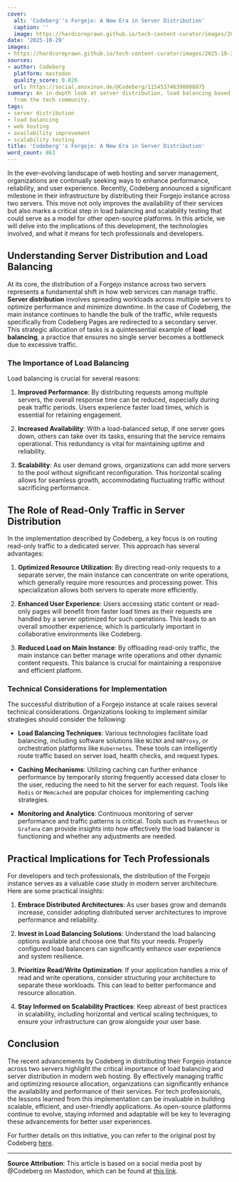 ```yaml
---
cover:
  alt: 'Codeberg''s Forgejo: A New Era in Server Distribution'
  caption: ''
  image: https://hardcoreprawn.github.io/tech-content-curator/images/2025-10-29-codebergs-forgejo-new-era-server-distribution-7b83f473d924.png
date: '2025-10-29'
images:
- https://hardcoreprawn.github.io/tech-content-curator/images/2025-10-29-codebergs-forgejo-new-era-server-distribution-7b83f473d924-icon.png
sources:
- author: Codeberg
  platform: mastodon
  quality_score: 0.826
  url: https://social.anoxinon.de/@Codeberg/115453746398808875
summary: An in-depth look at server distribution, load balancing based on insights
  from the tech community.
tags:
- server distribution
- load balancing
- web hosting
- availability improvement
- scalability testing
title: 'Codeberg''s Forgejo: A New Era in Server Distribution'
word_count: 863
---
```


In the ever-evolving landscape of web hosting and server management, organizations are continually seeking ways to enhance performance, reliability, and user experience. Recently, Codeberg announced a significant milestone in their infrastructure by distributing their Forgejo instance across two servers. This move not only improves the availability of their services but also marks a critical step in load balancing and scalability testing that could serve as a model for other open-source platforms. In this article, we will delve into the implications of this development, the technologies involved, and what it means for tech professionals and developers.

## Understanding Server Distribution and Load Balancing

At its core, the distribution of a Forgejo instance across two servers represents a fundamental shift in how web services can manage traffic. **Server distribution** involves spreading workloads across multiple servers to optimize performance and minimize downtime. In the case of Codeberg, the main instance continues to handle the bulk of the traffic, while requests specifically from Codeberg Pages are redirected to a secondary server. This strategic allocation of tasks is a quintessential example of **load balancing**, a practice that ensures no single server becomes a bottleneck due to excessive traffic.

### The Importance of Load Balancing

Load balancing is crucial for several reasons:

1. **Improved Performance**: By distributing requests among multiple servers, the overall response time can be reduced, especially during peak traffic periods. Users experience faster load times, which is essential for retaining engagement.

2. **Increased Availability**: With a load-balanced setup, if one server goes down, others can take over its tasks, ensuring that the service remains operational. This redundancy is vital for maintaining uptime and reliability.

3. **Scalability**: As user demand grows, organizations can add more servers to the pool without significant reconfiguration. This horizontal scaling allows for seamless growth, accommodating fluctuating traffic without sacrificing performance.

## The Role of Read-Only Traffic in Server Distribution

In the implementation described by Codeberg, a key focus is on routing read-only traffic to a dedicated server. This approach has several advantages:

1. **Optimized Resource Utilization**: By directing read-only requests to a separate server, the main instance can concentrate on write operations, which generally require more resources and processing power. This specialization allows both servers to operate more efficiently.

2. **Enhanced User Experience**: Users accessing static content or read-only pages will benefit from faster load times as their requests are handled by a server optimized for such operations. This leads to an overall smoother experience, which is particularly important in collaborative environments like Codeberg.

3. **Reduced Load on Main Instance**: By offloading read-only traffic, the main instance can better manage write operations and other dynamic content requests. This balance is crucial for maintaining a responsive and efficient platform.

### Technical Considerations for Implementation

The successful distribution of a Forgejo instance at scale raises several technical considerations. Organizations looking to implement similar strategies should consider the following:

- **Load Balancing Techniques**: Various technologies facilitate load balancing, including software solutions like `NGINX` and `HAProxy`, or orchestration platforms like `Kubernetes`. These tools can intelligently route traffic based on server load, health checks, and request types.

- **Caching Mechanisms**: Utilizing caching can further enhance performance by temporarily storing frequently accessed data closer to the user, reducing the need to hit the server for each request. Tools like `Redis` or `Memcached` are popular choices for implementing caching strategies.

- **Monitoring and Analytics**: Continuous monitoring of server performance and traffic patterns is critical. Tools such as `Prometheus` or `Grafana` can provide insights into how effectively the load balancer is functioning and whether any adjustments are needed.

## Practical Implications for Tech Professionals

For developers and tech professionals, the distribution of the Forgejo instance serves as a valuable case study in modern server architecture. Here are some practical insights:

1. **Embrace Distributed Architectures**: As user bases grow and demands increase, consider adopting distributed server architectures to improve performance and reliability. 

2. **Invest in Load Balancing Solutions**: Understand the load balancing options available and choose one that fits your needs. Properly configured load balancers can significantly enhance user experience and system resilience.

3. **Prioritize Read/Write Optimization**: If your application handles a mix of read and write operations, consider structuring your architecture to separate these workloads. This can lead to better performance and resource allocation.

4. **Stay Informed on Scalability Practices**: Keep abreast of best practices in scalability, including horizontal and vertical scaling techniques, to ensure your infrastructure can grow alongside your user base.

## Conclusion

The recent advancements by Codeberg in distributing their Forgejo instance across two servers highlight the critical importance of load balancing and server distribution in modern web hosting. By effectively managing traffic and optimizing resource allocation, organizations can significantly enhance the availability and performance of their services. For tech professionals, the lessons learned from this implementation can be invaluable in building scalable, efficient, and user-friendly applications. As open-source platforms continue to evolve, staying informed and adaptable will be key to leveraging these advancements for better user experiences.

For further details on this initiative, you can refer to the original post by Codeberg [here](https://codeberg.org/forgejo/discussions/issues/259).

---

**Source Attribution**: This article is based on a social media post by @Codeberg on Mastodon, which can be found at [this link](https://social.anoxinon.de/@Codeberg/115453746398808875).